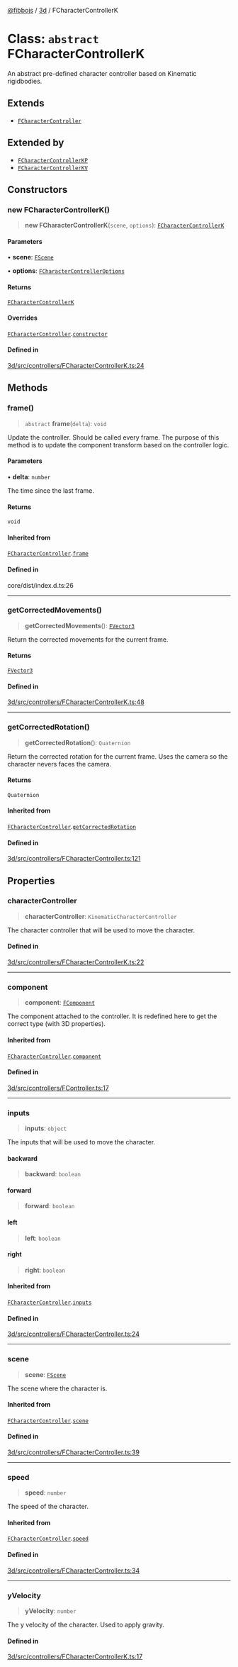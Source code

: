 [@fibbojs](/api/index) / [3d](/api/3d) / FCharacterControllerK

# Class: `abstract` FCharacterControllerK

An abstract pre-defined character controller based on Kinematic rigidbodies.

## Extends

- [`FCharacterController`](FCharacterController.md)

## Extended by

- [`FCharacterControllerKP`](FCharacterControllerKP.md)
- [`FCharacterControllerKV`](FCharacterControllerKV.md)

## Constructors

### new FCharacterControllerK()

> **new FCharacterControllerK**(`scene`, `options`): [`FCharacterControllerK`](FCharacterControllerK.md)

#### Parameters

• **scene**: [`FScene`](FScene.md)

• **options**: [`FCharacterControllerOptions`](../interfaces/FCharacterControllerOptions.md)

#### Returns

[`FCharacterControllerK`](FCharacterControllerK.md)

#### Overrides

[`FCharacterController`](FCharacterController.md).[`constructor`](FCharacterController.md#constructors)

#### Defined in

[3d/src/controllers/FCharacterControllerK.ts:24](https://github.com/fibbojs/fibbo/blob/b496854a6f37e79caf42562bf7512dfda8184f7a/packages/3d/src/controllers/FCharacterControllerK.ts#L24)

## Methods

### frame()

> `abstract` **frame**(`delta`): `void`

Update the controller. Should be called every frame.
The purpose of this method is to update the component transform based on the controller logic.

#### Parameters

• **delta**: `number`

The time since the last frame.

#### Returns

`void`

#### Inherited from

[`FCharacterController`](FCharacterController.md).[`frame`](FCharacterController.md#frame)

#### Defined in

core/dist/index.d.ts:26

***

### getCorrectedMovements()

> **getCorrectedMovements**(): [`FVector3`](../interfaces/FVector3.md)

Return the corrected movements for the current frame.

#### Returns

[`FVector3`](../interfaces/FVector3.md)

#### Defined in

[3d/src/controllers/FCharacterControllerK.ts:48](https://github.com/fibbojs/fibbo/blob/b496854a6f37e79caf42562bf7512dfda8184f7a/packages/3d/src/controllers/FCharacterControllerK.ts#L48)

***

### getCorrectedRotation()

> **getCorrectedRotation**(): `Quaternion`

Return the corrected rotation for the current frame.
Uses the camera so the character nevers faces the camera.

#### Returns

`Quaternion`

#### Inherited from

[`FCharacterController`](FCharacterController.md).[`getCorrectedRotation`](FCharacterController.md#getcorrectedrotation)

#### Defined in

[3d/src/controllers/FCharacterController.ts:121](https://github.com/fibbojs/fibbo/blob/b496854a6f37e79caf42562bf7512dfda8184f7a/packages/3d/src/controllers/FCharacterController.ts#L121)

## Properties

### characterController

> **characterController**: `KinematicCharacterController`

The character controller that will be used to move the character.

#### Defined in

[3d/src/controllers/FCharacterControllerK.ts:22](https://github.com/fibbojs/fibbo/blob/b496854a6f37e79caf42562bf7512dfda8184f7a/packages/3d/src/controllers/FCharacterControllerK.ts#L22)

***

### component

> **component**: [`FComponent`](FComponent.md)

The component attached to the controller.
It is redefined here to get the correct type (with 3D properties).

#### Inherited from

[`FCharacterController`](FCharacterController.md).[`component`](FCharacterController.md#component)

#### Defined in

[3d/src/controllers/FController.ts:17](https://github.com/fibbojs/fibbo/blob/b496854a6f37e79caf42562bf7512dfda8184f7a/packages/3d/src/controllers/FController.ts#L17)

***

### inputs

> **inputs**: `object`

The inputs that will be used to move the character.

#### backward

> **backward**: `boolean`

#### forward

> **forward**: `boolean`

#### left

> **left**: `boolean`

#### right

> **right**: `boolean`

#### Inherited from

[`FCharacterController`](FCharacterController.md).[`inputs`](FCharacterController.md#inputs)

#### Defined in

[3d/src/controllers/FCharacterController.ts:24](https://github.com/fibbojs/fibbo/blob/b496854a6f37e79caf42562bf7512dfda8184f7a/packages/3d/src/controllers/FCharacterController.ts#L24)

***

### scene

> **scene**: [`FScene`](FScene.md)

The scene where the character is.

#### Inherited from

[`FCharacterController`](FCharacterController.md).[`scene`](FCharacterController.md#scene)

#### Defined in

[3d/src/controllers/FCharacterController.ts:39](https://github.com/fibbojs/fibbo/blob/b496854a6f37e79caf42562bf7512dfda8184f7a/packages/3d/src/controllers/FCharacterController.ts#L39)

***

### speed

> **speed**: `number`

The speed of the character.

#### Inherited from

[`FCharacterController`](FCharacterController.md).[`speed`](FCharacterController.md#speed)

#### Defined in

[3d/src/controllers/FCharacterController.ts:34](https://github.com/fibbojs/fibbo/blob/b496854a6f37e79caf42562bf7512dfda8184f7a/packages/3d/src/controllers/FCharacterController.ts#L34)

***

### yVelocity

> **yVelocity**: `number`

The y velocity of the character. Used to apply gravity.

#### Defined in

[3d/src/controllers/FCharacterControllerK.ts:17](https://github.com/fibbojs/fibbo/blob/b496854a6f37e79caf42562bf7512dfda8184f7a/packages/3d/src/controllers/FCharacterControllerK.ts#L17)
